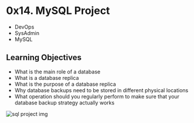 # 0x14. MySQL Project 

- DevOps
- SysAdmin
- MySQL

## Learning Objectives

- What is the main role of a database
- What is a database replica
- What is the purpose of a database replica
- Why database backups need to be stored in different physical locations
- What operation should you regularly perform to make sure that your database backup strategy actually works

![sql project img](https://s3.amazonaws.com/intranet-projects-files/holbertonschool-sysadmin_devops/280/KkrkDHT.png)